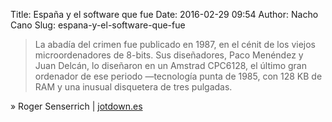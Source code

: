 Title: España y el software que fue
Date: 2016-02-29 09:54
Author: Nacho Cano
Slug: espana-y-el-software-que-fue

> La abadía del crimen fue publicado en 1987, en el cénit de los viejos
> microordenadores de 8-bits. Sus diseñadores, Paco Menéndez y Juan
> Delcán, lo diseñaron en un Amstrad CPC6128, el último gran ordenador
> de ese periodo —tecnología punta de 1985, con 128 KB de RAM y una
> inusual disquetera de tres pulgadas.

» Roger Senserrich | [jotdown.es][]

  [jotdown.es]: http://www.jotdown.es/2016/02/espana-software-fue/
    "España y el software que fue"
